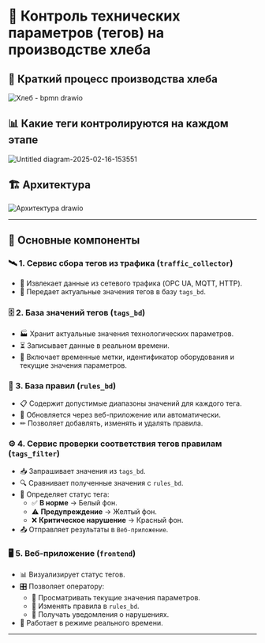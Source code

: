 # 🍞 Контроль технических параметров (тегов) на производстве хлеба

## 🔄 Краткий процесс производства хлеба
![Хлеб - bpmn drawio](https://github.com/user-attachments/assets/660120a6-ee4e-4222-be0e-e6e60204fb17)

## 📊 Какие теги контролируются на каждом этапе
![Untitled diagram-2025-02-16-153551](https://github.com/user-attachments/assets/ded94ae3-c3eb-4e44-babc-c595ad6de7a2)

## 🏗 Архитектура
![Архитектура drawio](https://github.com/user-attachments/assets/9f2bdcbf-2c6e-4531-b794-4899a439ed56)

---

## 📌 Основные компоненты

### 🛰 1. Сервис сбора тегов из трафика (`traffic_collector`)
- 📡 Извлекает данные из сетевого трафика (OPC UA, MQTT, HTTP).
- 🔄 Передает актуальные значения тегов в базу `tags_bd`.

### 🗄 2. База значений тегов (`tags_bd`)
- 🏭 Хранит актуальные значения технологических параметров.
- ⏳ Записывает данные в реальном времени.
- 📌 Включает временные метки, идентификатор оборудования и текущие значения параметров.

### 📜 3. База правил (`rules_bd`)
- 📋 Содержит допустимые диапазоны значений для каждого тега.
- 🔧 Обновляется через веб-приложение или автоматически.
- ✏ Позволяет добавлять, изменять и удалять правила.

### ⚙ 4. Сервис проверки соответствия тегов правилам (`tags_filter`)
- 📥 Запрашивает значения из `tags_bd`.
- 🔍 Сравнивает полученные значения с `rules_bd`.
- 🛑 Определяет статус тега:
  - ✅ **В норме** → Белый фон.
  - ⚠ **Предупреждение** → Желтый фон.
  - ❌ **Критическое нарушение** → Красный фон.
- 📤 Отправляет результаты в `Веб-приложение`.

### 🖥 5. Веб-приложение (`frontend`)
- 📊 Визуализирует статус тегов.
- 🎛 Позволяет оператору:
  - 📡 Просматривать текущие значения параметров.
  - 📝 Изменять правила в `rules_bd`.
  - 🚨 Получать уведомления о нарушениях.
- 🔄 Работает в режиме реального времени.

---
